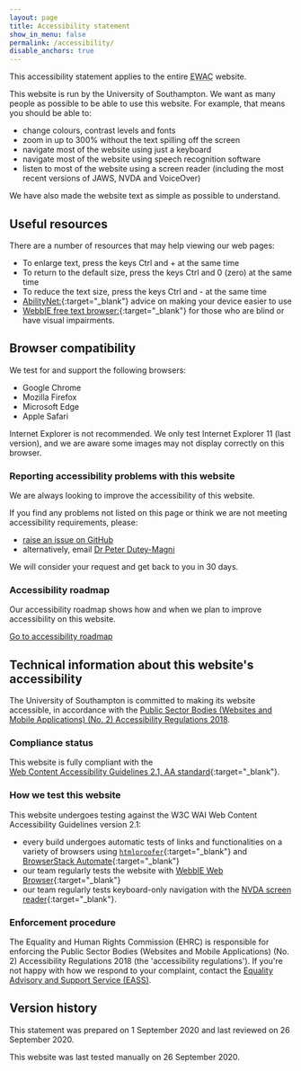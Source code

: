 ```yaml
---
layout: page
title: Accessibility statement
show_in_menu: false
permalink: /accessibility/
disable_anchors: true
---
```



This accessibility statement applies to the entire 
<abbr title="Estimated Weekly Alcohol Consumption">EWAC</abbr> website.

This website is run by the University of Southampton. We want as many people as possible to be able to use this website. For example, that means you should be able to:

* change colours, contrast levels and fonts
* zoom in up to 300% without the text spilling off the screen
* navigate most of the website using just a keyboard
* navigate most of the website using speech recognition software
* listen to most of the website using a screen reader (including the most recent versions of JAWS, NVDA and VoiceOver)

We have also made the website text as simple as possible to understand.


## Useful resources 

There are a number of resources that may help viewing our web pages:

* To enlarge text, press the keys Ctrl and + at the same time
* To return to the default size, press the keys Ctrl and 0 (zero) at the same time
* To reduce the text size, press the keys Ctrl and - at the same time
* [AbilityNet:](https://mcmw.abilitynet.org.uk/){:target="_blank"} advice on making your device easier to use
* [WebbIE free text browser:](https://www.webbie.org.uk/){:target="_blank"} for those who are blind or have visual impairments.

## Browser compatibility

We test for and support the following browsers:

* Google Chrome 
* Mozilla Firefox 
* Microsoft Edge 
* Apple Safari

Internet Explorer is not recommended. We only test Internet Explorer 11 (last version), 
and we are aware some images may not display correctly on this browser.


### Reporting accessibility problems with this website

We are always looking to improve the accessibility of this website. 

If you find any problems not listed on this page or think we are not meeting accessibility requirements, please:

* <a class="read-more" href="https://github.com/peterdutey/ewac-resources/issues?state=open" target="_blank">
  raise an issue on GitHub </a> 
* alternatively, email [Dr Peter Dutey-Magni](mailto:p.dutey-magni@ucl.ac.uk)
 
We will consider your request and get back to you in 30 days.

### Accessibility roadmap

Our accessibility roadmap shows how and when we plan to improve accessibility on this website.

<a class="read-more" href="https://github.com/peterdutey/ewac-web/issues/1" target="_blank">
Go to accessibility roadmap </a> 
 

## Technical information about this website's accessibility

The University of Southampton is committed to making its website accessible, in accordance with the [Public Sector Bodies (Websites and Mobile Applications) (No. 2) Accessibility Regulations 2018](http://www.legislation.gov.uk/uksi/2018/952/contents/made).

### Compliance status

This website is fully compliant with the  
[Web Content Accessibility Guidelines 2.1, AA standard](https://www.w3.org/TR/WCAG21/){:target="_blank"}.

### How we test this website

This website undergoes testing against the W3C WAI Web Content Accessibility Guidelines version 2.1:

* every build undergoes automatic tests of links and functionalities on a variety of browsers using 
[`htmlproofer`](https://www.rubydoc.info/gems/html-proofer){:target="_blank"} and [BrowserStack Automate](https://www.browserstack.com/automate){:target="_blank"}
* our team regularly tests the website with [WebbIE Web Browser](https://www.webbie.org.uk/webbrowser/index.htm){:target="_blank"}
* our team regularly tests keyboard-only navigation with the [NVDA screen reader](https://www.nvaccess.org/about-nvda/){:target="_blank"}.

### Enforcement procedure

The Equality and Human Rights Commission (EHRC) is responsible for enforcing the Public Sector Bodies (Websites and Mobile Applications) (No. 2) Accessibility Regulations 2018 (the 'accessibility regulations'). If you're not happy with how we respond to your complaint, contact the [Equality Advisory and Support Service (EASS)](https://www.equalityadvisoryservice.com/).

  
## Version history

This statement was prepared on 1 September 2020 and last reviewed on 26 September 2020.

This website was last tested manually on 26 September 2020.

